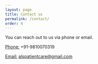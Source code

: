 ```yaml
---
layout: page
title: Contact us
permalink: /contact/
order: 4
---
```

You can reach out to us via phone or email.

[Phone:](tel:+91-9810070319) +91-9810070319

[Email:](mailto:alspatientcare@gmail.com) alspatientcare@gmail.com
